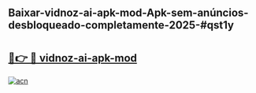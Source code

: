 ## Baixar-vidnoz-ai-apk-mod-Apk-sem-anúncios-desbloqueado-completamente-2025-#qst1y

# <h2><a href="https://ainizakaria.my?title=vidnoz-ai-apk-mod&ref=20M">🔗👉 🔴 vidnoz-ai-apk-mod</a></h2>

[![acn](https://github.com/user-attachments/assets/0f9c940e-d8b0-45ae-aac7-cd30a18b3e1c)](https://ainizakaria.my?title=vidnoz-ai-apk-mod&ref=20M)

